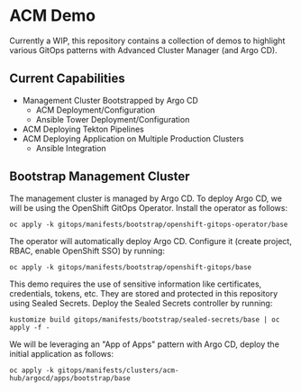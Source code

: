 # ACM Demo

Currently a WIP, this repository contains a collection of demos to highlight various GitOps patterns with Advanced Cluster Manager (and Argo CD).

## Current Capabilities

* Management Cluster Bootstrapped by Argo CD
	- ACM Deployment/Configuration
	- Ansible Tower Deployment/Configuration
* ACM Deploying Tekton Pipelines
* ACM Deploying Application on Multiple Production Clusters
	- Ansible Integration

## Bootstrap Management Cluster

The management cluster is managed by Argo CD. To deploy Argo CD, we will be using the OpenShift GitOps Operator. Install the operator as follows:

```console
oc apply -k gitops/manifests/bootstrap/openshift-gitops-operator/base
```

The operator will automatically deploy Argo CD. Configure it (create project, RBAC, enable OpenShift SSO) by running:

```console
oc apply -k gitops/manifests/bootstrap/openshift-gitops/base
```

This demo requires the use of sensitive information like certificates, credentials, tokens, etc. They are stored and protected in this repository using Sealed Secrets. Deploy the Sealed Secrets controller by running:

```console
kustomize build gitops/manifests/bootstrap/sealed-secrets/base | oc apply -f -
```

We will be leveraging an "App of Apps" pattern with Argo CD, deploy the initial application as follows:

```console
oc apply -k gitops/manifests/clusters/acm-hub/argocd/apps/bootstrap/base
```

